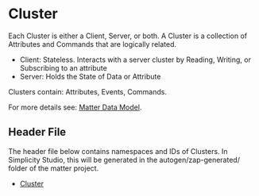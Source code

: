 # Cluster

Each Cluster is either a Client, Server, or both​. A Cluster is a collection of Attributes and Commands that are logically related.

- Client: Stateless. Interacts with a server cluster by Reading, Writing, or Subscribing to an attribute​
- Server: Holds the State of Data or Attribute

Clusters contain: Attributes, Events, Commands​.

For more details see: [Matter Data Model](../sld288-matter-fundamentals-data-model/index.md).

## Header File

The header file below contains namespaces and IDs of Clusters. In Simplicity Studio, this will be generated in the autogen/zap-generated/ folder of the matter project.

- [Cluster](https://github.com/SiliconLabs/matter_extension/blob/main/third_party/matter_sdk/zzz_generated/app-common/app-common/zap-generated/ids/Clusters.h)

